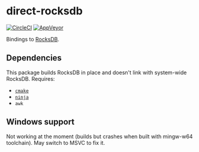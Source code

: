 # direct-rocksdb

[![CircleCI](https://circleci.com/gh/TerrorJack/direct-rocksdb/tree/master.svg?style=shield)](https://circleci.com/gh/TerrorJack/direct-rocksdb/tree/master)
[![AppVeyor](https://ci.appveyor.com/api/projects/status/github/TerrorJack/direct-rocksdb?branch=master&svg=true)](https://ci.appveyor.com/project/TerrorJack/direct-rocksdb?branch=master)

Bindings to [RocksDB](https://github.com/facebook/rocksdb).

## Dependencies

This package builds RocksDB in place and doesn't link with system-wide RocksDB. Requires:

* [`cmake`](https://cmake.org/)
* [`ninja`](http://ninja-build.org/)
* `awk`

## Windows support

Not working at the moment (builds but crashes when built with mingw-w64 toolchain). May switch to MSVC to fix it.
